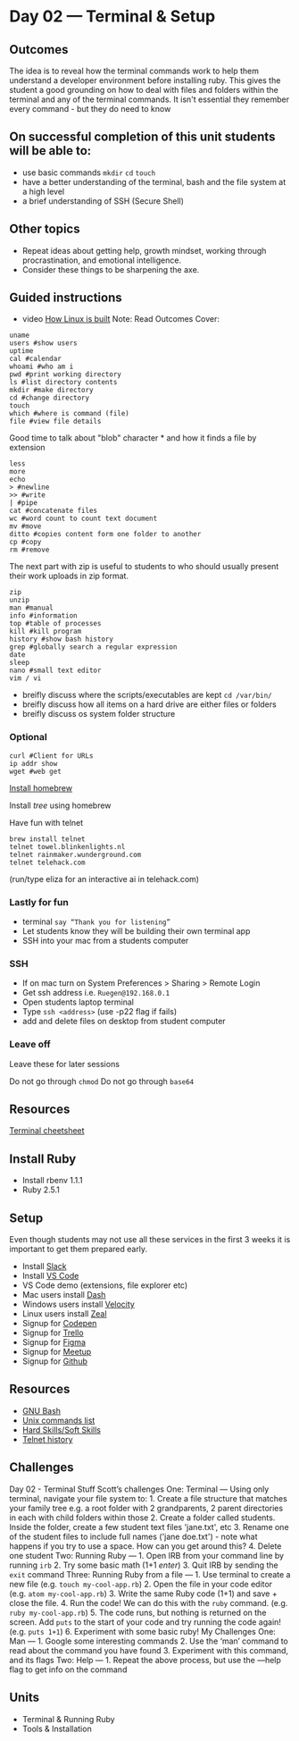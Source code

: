 # Day 02 — Terminal & Setup
## Outcomes
The idea is to reveal how the terminal commands work to help them understand a developer environment before installing ruby. This gives the student a good grounding on how to deal with files and folders within the terminal and any of the terminal commands. It isn't essential they remember every command - but they do need to know

## On successful completion of this unit students will be able to:
- use basic commands ```mkdir``` ```cd``` ```touch```
- have a better understanding of the terminal, bash and the file system at a high level
- a brief understanding of SSH (Secure Shell)

## Other topics
- Repeat ideas about getting help, growth mindset, working through procrastination, and emotional intelligence. 
- Consider these things to be sharpening the axe. 

## Guided instructions
- video [How Linux is built](https://youtu.be/yVpbFMhOAwE)
Note: Read Outcomes
Cover: 
```linux
uname 
users #show users
uptime
cal #calendar
whoami #who am i
pwd #print working directory
ls #list directory contents
mkdir #make directory
cd #change directory
touch
which #where is command (file)
file #view file details
```
Good time to talk about "blob" character * and how it finds a file by extension
```
less
more
echo
> #newline 
>> #write 
| #pipe
cat #concatenate files
wc #word count to count text document
mv #move
ditto #copies content form one folder to another
cp #copy
rm #remove
```
The next part with zip is useful to students to who should usually present their work uploads in zip format.
```
zip 
unzip
man #manual
info #information
top #table of processes
kill #kill program
history #show bash history
grep #globally search a regular expression 
date
sleep
nano #small text editor
vim / vi
```
- breifly discuss where the scripts/executables are kept ```cd /var/bin/```
- breifly discuss how all items on a hard drive are either files or folders
- breifly discuss os system folder structure

### Optional

```linux
curl #Client for URLs
ip addr show
wget #web get
```

[Install homebrew](https://brew.sh/)

Install *tree* using homebrew

Have fun with telnet 
```linux
brew install telnet
telnet towel.blinkenlights.nl
telnet rainmaker.wunderground.com
telnet telehack.com
``` 
(run/type eliza for an interactive ai in telehack.com)

### Lastly for fun
- terminal ```say “Thank you for listening”```
- Let students know they will be building their own terminal app
- SSH into your mac from a students computer

### SSH
- If on mac turn on System Preferences > Sharing > Remote Login
- Get ssh address i.e. ```Ruegen@192.168.0.1```
- Open students laptop terminal
- Type ```ssh <address>``` (use -p22 flag if fails)
- add and delete files on desktop from student computer


### Leave off 
Leave these for later sessions

Do not go through ```chmod```
Do not go through ```base64```

## Resources 
[Terminal cheetsheet](https://github.com/0nn0/terminal-mac-cheatsheet)


## Install Ruby
- Install rbenv 1.1.1
- Ruby 2.5.1

## Setup
Even though students may not use all these services in the first 3 weeks it is important to get them prepared early.
- Install [Slack](https://slack.com/)
- Install [VS Code](https://code.visualstudio.com/)
- VS Code demo (extensions, file explorer etc)
- Mac users install [Dash](https://kapeli.com/dash)
- Windows users install [Velocity](http://velocity.silverlakesoftware.com/)
- Linux users install [Zeal](https://zealdocs.org/)
- Signup for [Codepen](https://codepen.io/)
- Signup for [Trello](https://trello.com/)
- Signup for [Figma](https://figma.com/)
- Signup for [Meetup](https://meetup.com/)
- Signup for [Github](https://github.com/)

## Resources
- [GNU Bash](https://www.gnu.org/software/bash/)
- [Unix commands list](https://en.wikipedia.org/wiki/List_of_Unix_commands)
- [Hard Skills/Soft Skills](https://www.youtube.com/watch?v=0FFLFcB9xfQ)
- [Telnet history](https://www.britannica.com/technology/Telnet)

## Challenges
Day 02 - Terminal Stuff
Scott’s challenges
One: Terminal —
Using only terminal, navigate your file system to:
    1. Create a file structure that matches your family tree e.g. a root folder with 2 grandparents, 2 parent directories in each with child folders within those
    2. Create a folder called students. Inside the folder, create a few student text files 'jane.txt', etc
    3. Rename one of the student files to include full names ('jane doe.txt') - note what happens if you try to use a space. How can you get around this?
    4. Delete one student
Two: Running Ruby —
    1. Open IRB from your command line by running `irb`
    2. Try some basic math (1+1 *enter*)
    3. Quit IRB by sending the `exit` command
Three: Running Ruby from a file —
    1. Use terminal to create a new file (e.g. `touch my-cool-app.rb`)
    2. Open the file in your code editor (e.g. `atom my-cool-app.rb`)
    3. Write the same Ruby code (1+1) and save + close the file.
    4. Run the code! We can do this with the `ruby` command. (e.g. `ruby my-cool-app.rb`)
    5. The code runs, but nothing is returned on the screen. Add `puts` to the start of your code and try running the code again! (e.g. `puts 1+1`)
    6. Experiment with some basic ruby!
My Challenges
One: Man —
    1. Google some interesting commands
    2. Use the ‘man’ command to read about the command you have found
    3. Experiment with this command, and its flags
Two: Help —
    1. Repeat the above process, but use the —help flag to get info on the command

## Units
- Terminal & Running Ruby
- Tools & Installation
 
